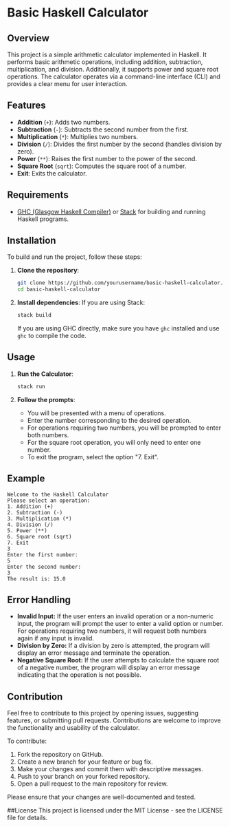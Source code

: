 # Basic Haskell Calculator

## Overview

This project is a simple arithmetic calculator implemented in Haskell. It performs basic arithmetic operations, including addition, subtraction, multiplication, and division. Additionally, it supports power and square root operations. The calculator operates via a command-line interface (CLI) and provides a clear menu for user interaction.

## Features

- **Addition** (`+`): Adds two numbers.
- **Subtraction** (`-`): Subtracts the second number from the first.
- **Multiplication** (`*`): Multiplies two numbers.
- **Division** (`/`): Divides the first number by the second (handles division by zero).
- **Power** (`**`): Raises the first number to the power of the second.
- **Square Root** (`sqrt`): Computes the square root of a number.
- **Exit**: Exits the calculator.

## Requirements

- [GHC (Glasgow Haskell Compiler)](https://www.haskell.org/ghc/) or [Stack](https://docs.haskellstack.org/en/stable/README/) for building and running Haskell programs.

## Installation

To build and run the project, follow these steps:

1. **Clone the repository**:
    ```bash
    git clone https://github.com/yourusername/basic-haskell-calculator.git
    cd basic-haskell-calculator
    ```

2. **Install dependencies**:
    If you are using Stack:
    ```bash
    stack build
    ```

    If you are using GHC directly, make sure you have `ghc` installed and use `ghc` to compile the code.

## Usage

1. **Run the Calculator**:
    ```bash
    stack run
    ```

2. **Follow the prompts**:
    - You will be presented with a menu of operations.
    - Enter the number corresponding to the desired operation.
    - For operations requiring two numbers, you will be prompted to enter both numbers.
    - For the square root operation, you will only need to enter one number.
    - To exit the program, select the option "7. Exit".

## Example

```plaintext
Welcome to the Haskell Calculator
Please select an operation:
1. Addition (+)
2. Subtraction (-)
3. Multiplication (*)
4. Division (/)
5. Power (**)
6. Square root (sqrt)
7. Exit
3
Enter the first number:
5
Enter the second number:
3
The result is: 15.0
```

## Error Handling
- **Invalid Input:** If the user enters an invalid operation or a non-numeric input, the program will prompt the user to enter a valid option or number. For operations requiring two numbers, it will request both numbers again if any input is invalid.
- **Division by Zero:** If a division by zero is attempted, the program will display an error message and terminate the operation.
- **Negative Square Root:** If the user attempts to calculate the square root of a negative number, the program will display an error message indicating that the operation is not possible.

## Contribution
Feel free to contribute to this project by opening issues, suggesting features, or submitting pull requests. Contributions are welcome to improve the functionality and usability of the calculator.

To contribute:

1. Fork the repository on GitHub.
2. Create a new branch for your feature or bug fix.
3. Make your changes and commit them with descriptive messages.
4. Push to your branch on your forked repository.
5. Open a pull request to the main repository for review.

Please ensure that your changes are well-documented and tested.

##License
This project is licensed under the MIT License - see the LICENSE file for details.